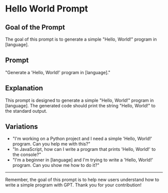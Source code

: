# Hello World Prompt

## Goal of the Prompt

The goal of this prompt is to generate a simple "Hello, World!" program in [language].

## Prompt

"Generate a 'Hello, World!' program in [language]."

## Explanation

This prompt is designed to generate a simple "Hello, World!" program in [language]. The generated code should print the string "Hello, World!" to the standard output.

## Variations

- "I'm working on a Python project and I need a simple 'Hello, World!' program. Can you help me with this?"
- "In JavaScript, how can I write a program that prints 'Hello, World!' to the console?"
- "I'm a beginner in [language] and I'm trying to write a 'Hello, World!' program. Can you show me how to do it?"

---

Remember, the goal of this prompt is to help new users understand how to write a simple program with GPT. Thank you for your contribution!
